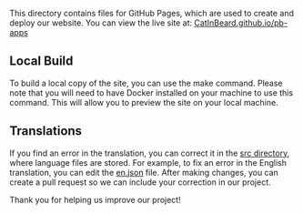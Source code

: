This directory contains files for GitHub Pages, which are used to create and deploy our website. You can view the live site at: [CatInBeard.github.io/pb-apps](https://CatInBeard.github.io/pb-apps)
## Local Build
To build a local copy of the site, you can use the make command. Please note that you will need to have Docker installed on your machine to use this command. This will allow you to preview the site on your local machine.
## Translations
If you find an error in the translation, you can correct it in the [src directory](./src), where language files are stored. For example, to fix an error in the English translation, you can edit the [en.json](./src/en.json) file. After making changes, you can create a pull request so we can include your correction in our project.

Thank you for helping us improve our project!